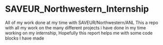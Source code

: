 # SAVEUR_Northwestern_Internship
All of my work done at my time with SAVEUR/Northwestern/ANL
This a repo with all my work on the many different projects i have done in my time working on my internship,
Hopefully this report helps me with some code blocks I have made
